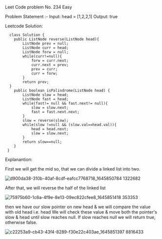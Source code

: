 Leet Code problem No. 234 Easy

Problem Statement :-
Input: head = [1,2,2,1]
Output: true

Leetcode Solution:

      class Solution {
        public ListNode reverse(ListNode head){
            ListNode prev = null;
            ListNode curr = head;
            ListNode forw = null;
            while(curr!=null){
                forw = curr.next;
                curr.next = prev;
                prev = curr;
                curr = forw;
            }
            return prev;
      }
        public boolean isPalindrome(ListNode head) {
            ListNode slow = head;
            ListNode fast = head;
            while(fast!= null && fast.next!= null){
                slow = slow.next;
                fast = fast.next.next;
            }
            slow = reverse(slow);
            while(slow !=null && (slow.val==head.val)){
                head = head.next;
                slow = slow.next;
            }
            return slow==null;
        }
     }


















Explanantion:

First we will get the mid so, that we can divide a linked list into two.

![d900da38-310b-40af-8cdf-eafcc7768718_1645850784 1322682](https://github.com/anunayreddy22/Data-Structures-and-Algorithms/assets/156383908/c3ac81b4-72c8-4f52-a95d-03d70191ed98)


After that, we will reverse the half of the linked list

![75975b60-1c6a-4f9e-8e13-09ec822cfee8_1645851418 353353](https://github.com/anunayreddy22/Data-Structures-and-Algorithms/assets/156383908/0da72c58-81a5-4a6e-8517-86589bc33b78)



then we have our slow pointer on new head & we will compare the value with old head i.e. head
We will check these value & move both the pointer's slow & head until slow reaches null.
If slow reaches null we will return true, otherwise false.

![c22253a9-cb43-43f4-8289-f30e22c403ae_1645851397 8816433](https://github.com/anunayreddy22/Data-Structures-and-Algorithms/assets/156383908/909333d3-8745-441b-ae35-07995e705295)







